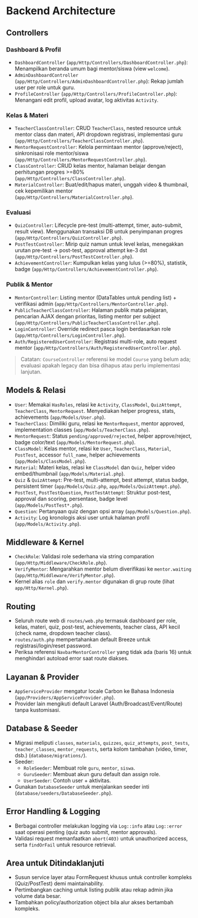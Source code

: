 # Backend Architecture

## Controllers
### Dashboard & Profil
- `DashboardController` (`app/Http/Controllers/DashboardController.php`): Menampilkan beranda umum bagi mentor/siswa (view `welcome`).
- `AdminDashboardController` (`app/Http/Controllers/AdminDashboardController.php`): Rekap jumlah user per role untuk guru.
- `ProfileController` (`app/Http/Controllers/ProfileController.php`): Menangani edit profil, upload avatar, log aktivitas `Activity`.

### Kelas & Materi
- `TeacherClassController`: CRUD `TeacherClass`, nested resource untuk mentor class dan materi, API dropdown registrasi, implementasi guru (`app/Http/Controllers/TeacherClassController.php`).
- `MentorRequestController`: Kelola permintaan mentor (approve/reject), sinkronisasi role mentor/siswa (`app/Http/Controllers/MentorRequestController.php`).
- `ClassController`: CRUD kelas mentor, halaman belajar dengan perhitungan progres >=80% (`app/Http/Controllers/ClassController.php`).
- `MaterialController`: Buat/edit/hapus materi, unggah video & thumbnail, cek kepemilikan mentor (`app/Http/Controllers/MaterialController.php`).

### Evaluasi
- `QuizController`: Lifecycle pre-test (multi-attempt, timer, auto-submit, result view). Menggunakan transaksi DB untuk penyimpanan progres (`app/Http/Controllers/QuizController.php`).
- `PostTestController`: Mirip quiz namun untuk level kelas, menegakkan urutan pre-test -> post-test, approval attempt ke-3 dst (`app/Http/Controllers/PostTestController.php`).
- `AchievementController`: Kumpulkan kelas yang lulus (>=80%), statistik, badge (`app/Http/Controllers/AchievementController.php`).

### Publik & Mentor
- `MentorController`: Listing mentor (DataTables untuk pending list) + verifikasi admin (`app/Http/Controllers/MentorController.php`).
- `PublicTeacherClassController`: Halaman publik mata pelajaran, pencarian AJAX dengan prioritas, listing mentor per subject (`app/Http/Controllers/PublicTeacherClassController.php`).
- `LoginController`: Override redirect pasca login berdasarkan role (`app/Http/Controllers/LoginController.php`).
- `Auth/RegisteredUserController`: Registrasi multi-role, auto request mentor (`app/Http/Controllers/Auth/RegisteredUserController.php`).

> Catatan: `CourseController` referensi ke model `Course` yang belum ada; evaluasi apakah legacy dan bisa dihapus atau perlu implementasi lanjutan.

## Models & Relasi
- `User`: Memakai `HasRoles`, relasi ke `Activity`, `ClassModel`, `QuizAttempt`, `TeacherClass`, `MentorRequest`. Menyediakan helper progress, stats, achievements (`app/Models/User.php`).
- `TeacherClass`: Dimiliki guru, relasi ke `MentorRequest`, mentor approved, implementation classes (`app/Models/TeacherClass.php`).
- `MentorRequest`: Status `pending/approved/rejected`, helper approve/reject, badge color/text (`app/Models/MentorRequest.php`).
- `ClassModel`: Kelas mentor, relasi ke `User`, `TeacherClass`, `Material`, `PostTest`, accessor `full_name`, helper achievements (`app/Models/ClassModel.php`).
- `Material`: Materi kelas, relasi ke `ClassModel` dan `Quiz`, helper video embed/thumbnail (`app/Models/Material.php`).
- `Quiz` & `QuizAttempt`: Pre-test, multi-attempt, best attempt, status badge, persistent timer (`app/Models/Quiz.php`, `app/Models/QuizAttempt.php`).
- `PostTest`, `PostTestQuestion`, `PostTestAttempt`: Struktur post-test, approval dan scoring, persentase, badge level (`app/Models/PostTest*.php`).
- `Question`: Pertanyaan quiz dengan opsi array (`app/Models/Question.php`).
- `Activity`: Log kronologis aksi user untuk halaman profil (`app/Models/Activity.php`).

## Middleware & Kernel
- `CheckRole`: Validasi role sederhana via string comparation (`app/Http/Middleware/CheckRole.php`).
- `VerifyMentor`: Mengarahkan mentor belum diverifikasi ke `mentor.waiting` (`app/Http/Middleware/VerifyMentor.php`).
- Kernel alias `role` dan `verify.mentor` digunakan di grup route (lihat `app/Http/Kernel.php`).

## Routing
- Seluruh route web di `routes/web.php` termasuk dashboard per role, kelas, materi, quiz, post-test, achievements, teacher class, API kecil (check name, dropdown teacher class).
- `routes/auth.php` mempertahankan default Breeze untuk registrasi/login/reset password.
- Periksa referensi `NavbarMentorController` yang tidak ada (baris 16) untuk menghindari autoload error saat route diakses.

## Layanan & Provider
- `AppServiceProvider` mengatur locale Carbon ke Bahasa Indonesia (`app/Providers/AppServiceProvider.php`).
- Provider lain mengikuti default Laravel (Auth/Broadcast/Event/Route) tanpa kustomisasi.

## Database & Seeder
- Migrasi meliputi `classes`, `materials`, `quizzes`, `quiz_attempts`, `post_tests`, `teacher_classes`, `mentor_requests`, serta kolom tambahan (video, timer, dsb.) (`database/migrations/`).
- Seeder:
  - `RoleSeeder`: Membuat role `guru`, `mentor`, `siswa`.
  - `GuruSeeder`: Membuat akun guru default dan assign role.
  - `UserSeeder`: Contoh user + aktivitas.
- Gunakan `DatabaseSeeder` untuk menjalankan seeder inti (`database/seeders/DatabaseSeeder.php`).

## Error Handling & Logging
- Berbagai controller melakukan logging via `Log::info` atau `Log::error` saat operasi penting (quiz auto submit, mentor approvals).
- Validasi request memanfaatkan `abort(403)` untuk unauthorized access, serta `findOrFail` untuk resource retrieval.

## Area untuk Ditindaklanjuti
- Susun service layer atau FormRequest khusus untuk controller kompleks (Quiz/PostTest) demi maintainability.
- Pertimbangkan caching untuk listing publik atau rekap admin jika volume data besar.
- Tambahkan policy/authorization object bila alur akses bertambah kompleks.
